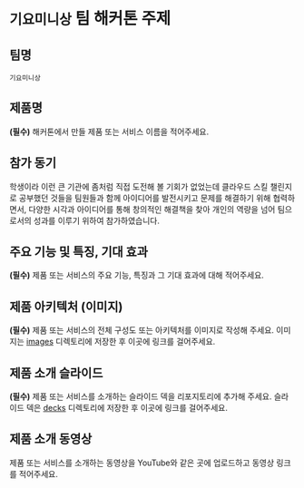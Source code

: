 # `기요미니상` 팀 해커톤 주제

## 팀명

`기요미니상`

## 제품명

**(필수)** 해커톤에서 만들 제품 또는 서비스 이름을 적어주세요.

## 참가 동기
학생이라 이런 큰 기관에 좀처럼 직접 도전해 볼 기회가 없었는데 클라우드 스킬 챌린지로 공부했던 것들을 팀원들과 함께 아이디어를 발전시키고 문제를 해결하기 위해 협력하면서, 다양한 시각과 아이디어를 통해 창의적인 해결책을 찾아 개인의 역량을 넘어 팀으로서의 성과를 이루기 위하여 참가하였습니다.

## 주요 기능 및 특징, 기대 효과

**(필수)** 제품 또는 서비스의 주요 기능, 특징과 그 기대 효과에 대해 적어주세요.

## 제품 아키텍처 (이미지)

**(필수)** 제품 또는 서비스의 전체 구성도 또는 아키텍처를 이미지로 작성해 주세요. 이미지는 [images](./images) 디렉토리에 저장한 후 이곳에 링크를 걸어주세요.

## 제품 소개 슬라이드

**(필수)** 제품 또는 서비스를 소개하는 슬라이드 덱을 리포지토리에 추가해 주세요. 슬라이드 덱은 [decks](./decks) 디렉토리에 저장한 후 이곳에 링크를 걸어주세요.

## 제품 소개 동영상

제품 또는 서비스를 소개하는 동영상을 YouTube와 같은 곳에 업로드하고 동영상 링크를 적어주세요.
